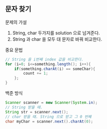 ## 문자 찾기

문제의 가설
1. String, char 두가지를 solution 으로 넘겨준다.
2. String 과 char 을 모두 대 문자로 바꿔 비교한다.

중요 문법
```java
// String 을 i번째 index 값을 비교한다.
for (i=0; i<=something.length(); i++){
    if(something.charAt(i) == someChar){
        count += 1;
    };    
}
```

백준 방식
```java
Scanner scanner = new Scanner(System.in);
// String 받을 때.
String str = scanner.next();
// char 받을 때. String 으로 받고 그 0 번째
char myChar = scanner.next().charAt(0);
```